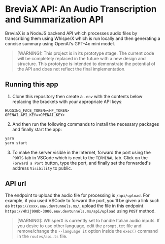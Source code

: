 # BreviaX API: An Audio Transcription and Summarization API

BreviaX is a NodeJS backend API which processes audio files by transcribing them using WhisperX which is run locally and then generating a concise summary using OpenAI's GPT-4o mini model.

> [WARNING]: This project is in its prototype stage. The current code will be completely replaced in the future with a new design and structure. This prototype is intended to demonstrate the potential of the API and does not reflect the final implementation.

## Running this app

1. Clone this repository then create a `.env` with the contents below replacing the brackets with your appropriate API keys:

```env
HUGGING_FACE_TOKEN=<HF_TOKEN>
OPENAI_API_KEY=<OPENAI_KEY>
```

2. And then run the following commands to install the necessary packages and finally start the app:

```cmd
yarn
yarn start
```

3. To make the server visible in the Internet, forward the port using the `PORTS` tab in VSCode which is next to the `TERMINAL` tab. Click on the `Forward a Port` button, type the port, and finally set the forwarded's address `Visibility` to public.

## API url

The endpoint to upload the audio file for processing is `/api/upload`. For example, if you used VSCode to forward the port, you'll be given a link such as `https://xxxx.euw.devtunnels.ms/`, upload the file in this endpoint `https://4h2j998b-3000.euw.devtunnels.ms/api/upload` using `POST` method.

> [WARNING]: WhisperX is currently set to handle Italian audio inputs. If you desire to use other language, edit the `prompt.txt` file and remove/change the `--language it` option inside the `exec()` command in the `routes/api.ts` file.
